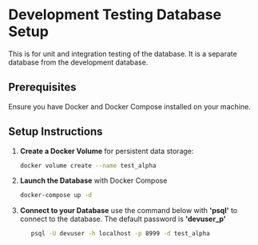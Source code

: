 
# Development Testing Database Setup

This is for unit and integration testing of the database. 
It is a separate database from the development database.

## Prerequisites

Ensure you have Docker and Docker Compose installed on your machine.

## Setup Instructions

1. **Create a Docker Volume** for persistent data storage:

   ```bash
   docker volume create --name test_alpha
   ```
2. **Launch the Database** with Docker Compose
   ```bash
   docker-compose up -d
   ```
   
3. **Connect to your Database**
use the command below with **'psql'** to connect to the database. The default password is **'devuser_p'**
   ```bash 
      psql -U devuser -h localhost -p 8999 -d test_alpha
   ```








